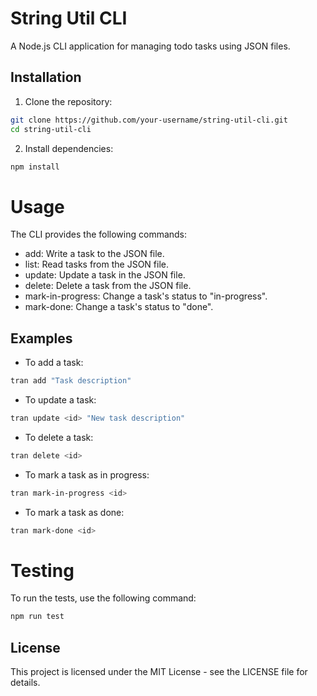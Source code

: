 # String Util CLI

A Node.js CLI application for managing todo tasks using JSON files.


## Installation

1. Clone the repository:

```bash
git clone https://github.com/your-username/string-util-cli.git
cd string-util-cli
```

2. Install dependencies:

```bash
npm install
```

# Usage

The CLI provides the following commands:

- add: Write a task to the JSON file.
- list: Read tasks from the JSON file.
- update: Update a task in the JSON file.
- delete: Delete a task from the JSON file.
- mark-in-progress: Change a task's status to "in-progress".
- mark-done: Change a task's status to "done".

## Examples

- To add a task:

```bash
tran add "Task description"
```

- To update a task:

```bash
tran update <id> "New task description"
```
    
- To delete a task:

```bash
tran delete <id>
```

- To mark a task as in progress:
```bash
tran mark-in-progress <id>
```
- To mark a task as done:
```bash
tran mark-done <id>
```

# Testing
To run the tests, use the following command:

```bash
npm run test
```

## License
This project is licensed under the MIT License - see the LICENSE file for details.

